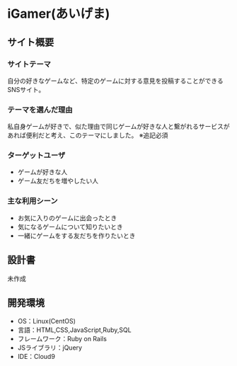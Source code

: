 # iGamer(あいげま)

## サイト概要
### サイトテーマ
自分の好きなゲームなど、特定のゲームに対する意見を投稿することができるSNSサイト。

### テーマを選んだ理由
私自身ゲームが好きで、似た理由で同じゲームが好きな人と繋がれるサービスがあれば便利だと考え、このテーマにしました。
※追記必須


### ターゲットユーザ
- ゲームが好きな人
- ゲーム友だちを増やしたい人


### 主な利用シーン
- お気に入りのゲームに出会ったとき
- 気になるゲームについて知りたいとき
- 一緒にゲームをする友だちを作りたいとき

## 設計書
未作成

## 開発環境
- OS：Linux(CentOS)
- 言語：HTML,CSS,JavaScript,Ruby,SQL
- フレームワーク：Ruby on Rails
- JSライブラリ：jQuery
- IDE：Cloud9

<!--## 使用素材-->
